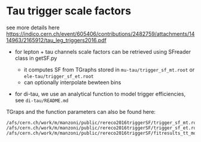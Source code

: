 # Tau trigger scale factors

see more details here  
https://indico.cern.ch/event/605406/contributions/2482759/attachments/1414963/2165912/tau_leg_triggers2016.pdf 

* for lepton + tau channels scale factors can be retrieved using SFreader class in getSF.py
   * it computes SF from TGraphs stored in `mu-tau/trigger_sf_mt.root` or `ele-tau/trigger_sf_et.root`
   * can optionally interpolate bewteen bins
   
* for di-tau, we use an analytical function to model trigger efficiencies, see `di-tau/README.md`


TGraps and the function parameters can also be found here:
```
/afs/cern.ch/work/m/manzoni/public/rereco2016triggerSF/trigger_sf_mt.root
/afs/cern.ch/work/m/manzoni/public/rereco2016triggerSF/trigger_sf_et.root
/afs/cern.ch/work/m/manzoni/public/rereco2016triggerSF/fitresults_tt_moriond2017.json
```

